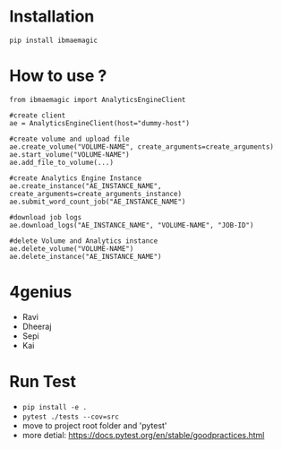 # Installation
```
pip install ibmaemagic
```

# How to use ?

```
from ibmaemagic import AnalyticsEngineClient

#create client
ae = AnalyticsEngineClient(host="dummy-host")

#create volume and upload file
ae.create_volume("VOLUME-NAME", create_arguments=create_arguments)
ae.start_volume("VOLUME-NAME")
ae.add_file_to_volume(...)

#create Analytics Engine Instance
ae.create_instance("AE_INSTANCE_NAME", create_arguments=create_arguments_instance)
ae.submit_word_count_job("AE_INSTANCE_NAME")

#download job logs
ae.download_logs("AE_INSTANCE_NAME", "VOLUME-NAME", "JOB-ID")

#delete Volume and Analytics instance
ae.delete_volume("VOLUME-NAME")
ae.delete_instance("AE_INSTANCE_NAME")

```

# 4genius
- Ravi
- Dheeraj
- Sepi
- Kai

# Run Test
* `pip install -e .`
* `pytest ./tests --cov=src`
* move to project root folder and 'pytest'
* more detial: https://docs.pytest.org/en/stable/goodpractices.html
